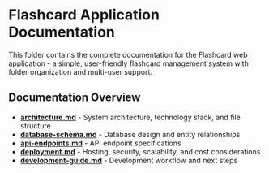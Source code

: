 # Flashcard Application Documentation

This folder contains the complete documentation for the Flashcard web application - a simple, user-friendly flashcard management system with folder organization and multi-user support.

## Documentation Overview

- **[architecture.md](./architecture.md)** - System architecture, technology stack, and file structure
- **[database-schema.md](./database-schema.md)** - Database design and entity relationships
- **[api-endpoints.md](./api-endpoints.md)** - API endpoint specifications
- **[deployment.md](./deployment.md)** - Hosting, security, scalability, and cost considerations
- **[development-guide.md](./development-guide.md)** - Development workflow and next steps
